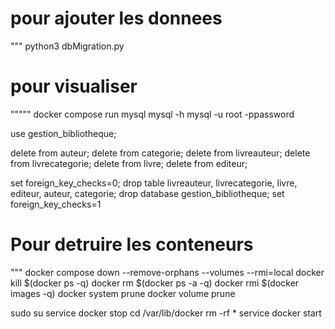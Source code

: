 # pour ajouter les donnees
""" 
python3 dbMigration.py
# pour visualiser
"""""
docker compose run mysql  mysql -h mysql -u root -ppassword

use gestion_bibliotheque;


delete from auteur;
delete from categorie;
delete from livreauteur;
delete from livrecategorie;
delete from livre;
delete from editeur;

 set foreign_key_checks=0;
drop table livreauteur, livrecategorie, livre, editeur, auteur, categorie;
drop database gestion_bibliotheque;
set foreign_key_checks=1


# Pour detruire les conteneurs
"""
docker compose down --remove-orphans --volumes --rmi=local
docker kill $(docker ps -q)
docker rm $(docker ps -a -q)
docker rmi $(docker images -q)
docker system prune
docker volume prune


sudo su
service docker stop
cd /var/lib/docker
rm -rf *
service docker start